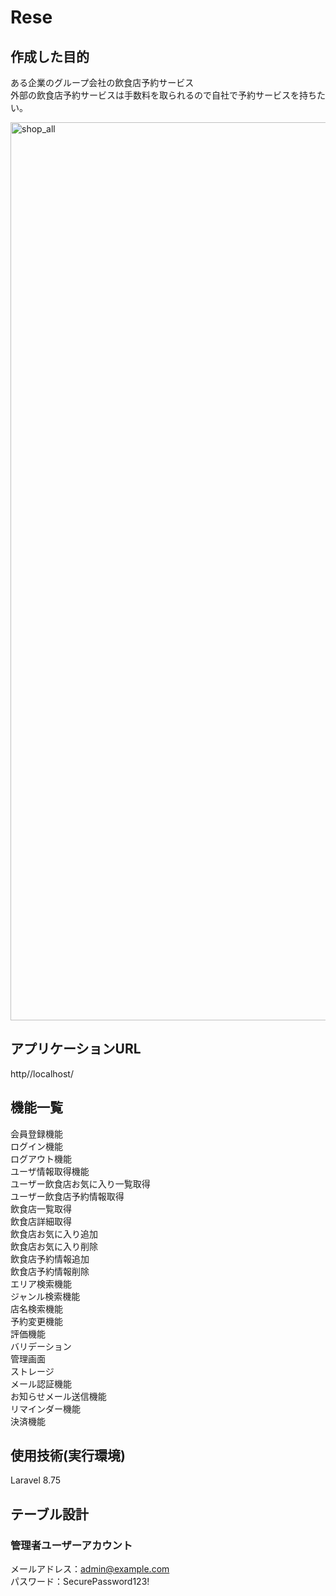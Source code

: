# Rese
## 作成した目的 
ある企業のグループ会社の飲食店予約サービス<br>
外部の飲食店予約サービスは手数料を取られるので自社で予約サービスを持ちたい。

<img width="1437" alt="shop_all" src="https://github.com/user-attachments/assets/ae90eb5f-9d0c-449e-8efe-20c468261774">

## アプリケーションURL
http//localhost/
## 機能一覧
会員登録機能<br>
ログイン機能<br>
ログアウト機能<br>
ユーザ情報取得機能<br>
ユーザー飲食店お気に入り一覧取得<br>
ユーザー飲食店予約情報取得<br>
飲食店一覧取得<br>
飲食店詳細取得<br>
飲食店お気に入り追加<br>
飲食店お気に入り削除<br>
飲食店予約情報追加<br>
飲食店予約情報削除<br>
エリア検索機能<br>
ジャンル検索機能<br>
店名検索機能<br>
予約変更機能<br>
評価機能<br>
バリデーション<br>
管理画面<br>
ストレージ<br>
メール認証機能<br>
お知らせメール送信機能<br>
リマインダー機能<br>
決済機能<br>
## 使用技術(実行環境)
Laravel 8.75

## テーブル設計










### 管理者ユーザーアカウント
メールアドレス：admin@example.com<br>
パスワード：SecurePassword123!
